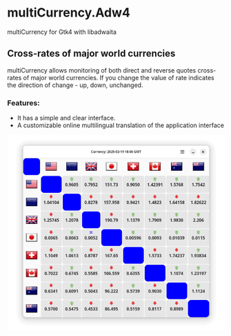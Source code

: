 # multiCurrency.Adw4
multiCurrency for Gtk4 with libadwaita


## Cross-rates of major world currencies

multiCurrency allows monitoring of both direct and reverse quotes cross-rates of major world currencies.
	    If you change the value of rate indicates the direction of change - up, down, unchanged.

### Features:
 - It has a simple and clear interface.
 - A customizable online multilingual translation of the application interface

![screenshot1.png](/data/screenshots/screenshot1.png)

